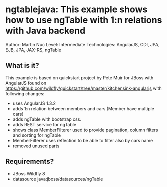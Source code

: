ngtablejava: This example shows how to use ngTable with 1:n relations with Java backend
========================
Author: Martin Nuc
Level: Intermediate
Technologies: AngularJS, CDI, JPA, EJB, JPA, JAX-RS, ngTable

What is it?
-----------
This example is based on quickstart project by Pete Muir for JBoss with AngularJS found on https://github.com/wildfly/quickstart/tree/master/kitchensink-angularjs with following changes:

- uses AngularJS 1.3.2
- adds 1:n relation between members and cars (Member have multiple cars)
- adds ngTable with bootstrap css.
- adds REST service for ngTable
- shows class MemberFilterer used to provide pagination, column filters and sorting for ngTable
- MemberFilterer uses reflection to be able to filter also by cars name
- removed unused parts

Requirements?
-----------
- JBoss Wildfly 8
- datasource java:jboss/datasources/ngTable